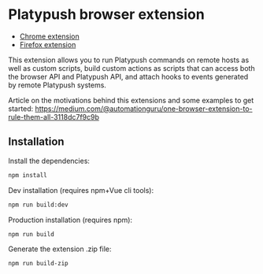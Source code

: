 # Platypush browser extension

- [Chrome extension](https://chrome.google.com/webstore/detail/platypush/aphldjclndofhflbbdnmpejbjgomkbie)
- [Firefox extension](https://addons.mozilla.org/en-US/firefox/addon/platypush/)

This extension allows you to run Platypush commands on remote hosts as well as
custom scripts, build custom actions as scripts that can access both the browser
API and Platypush API, and attach hooks to events generated by remote Platypush systems.

Article on the motivations behind this extensions and some examples to get started: https://medium.com/@automationguru/one-browser-extension-to-rule-them-all-3118dc7f9c9b

## Installation

Install the dependencies:

```bash
npm install
```

Dev installation (requires npm+Vue cli tools):

```bash
npm run build:dev
```

Production installation (requires npm):

```bash
npm run build
```

Generate the extension .zip file:

```bash
npm run build-zip
```
